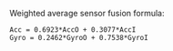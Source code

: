 Weighted average sensor fusion formula:

    Acc = 0.6923*AccO + 0.3077*AccI
    Gyro = 0.2462*GyroO + 0.7538*GyroI